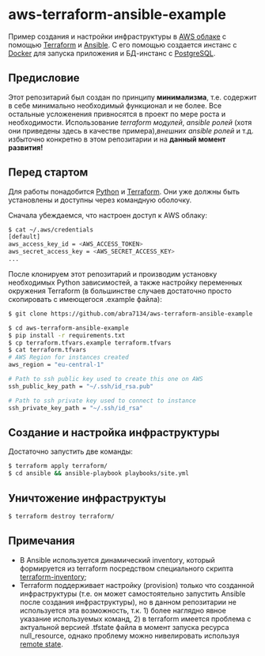 # aws-terraform-ansible-example

Пример создания и настройки инфраструктуры в [AWS облаке](http://aws.amazon.com/) с помощью [Terraform](https://www.terraform.io/) и [Ansible](https://www.ansible.com/).
С его помощью создается инстанс с [Docker](https://www.docker.com/) для запуска приложения и БД-инстанс с [PostgreSQL](https://www.postgresql.org/).

## Предисловие

Этот репозитарий был создан по принципу **минимализма**, т.е. содержит в себе минимально необходимый
функционал и не более. Все остальные усложенения привносятся в проект по мере роста и необходимости.
Использование *terraform модулей*, *ansible ролей* (хотя они приведены здесь в качестве примера),*внешних ansible ролей* и т.д. избыточно конкретно в этом репозитарии и на **данный момент развития!**

## Перед стартом

Для работы понадобится [Python](https://www.python.org/) и [Terraform](https://www.terraform.io/).
Они уже должны быть установлены и доступны через командную оболочку.

Сначала убеждаемся, что настроен доступ к AWS облаку:

```bash
$ cat ~/.aws/credentials
[default]
aws_access_key_id = <AWS_ACCESS_TOKEN>
aws_secret_access_key = <AWS_SECRET_ACCESS_KEY>
...
```

После клонируем этот репозитарий и производим установку необходимых Python зависимостей, а также настройку
переменных окружения Terraform (в большинстве случаев достаточно просто скопировать с имеющегося .example файла):

```bash
$ git clone https://github.com/abra7134/aws-terraform-ansible-example

$ cd aws-terraform-ansible-example
$ pip install -r requirements.txt
$ cp terraform.tfvars.example terraform.tfvars
$ cat terraform.tfvars
# AWS Region for instances created
aws_region = "eu-central-1"

# Path to ssh public key used to create this one on AWS
ssh_public_key_path = "~/.ssh/id_rsa.pub"

# Path to ssh private key used to connect to instance
ssh_private_key_path = "~/.ssh/id_rsa"
```

## Создание и настройка инфраструктуры

Достаточно запустить две команды:

```bash
$ terraform apply terraform/
$ cd ansible && ansible-playbook playbooks/site.yml
```

## Уничтожение инфраструктуы

```bash
$ terraform destroy terraform/
```

## Примечания

* В Ansible используется динамический inventory, который формируется из terraform посредством
специального скрипта [terraform-inventory](https://github.com/adammck/terraform-inventory);
* Terraform поддерживает настройку (provision) только что созданной инфраструктуры (т.е. он может самостоятельно
запустить Ansible после создания инфраструктуры), но в данном репозитарии не используется эта возможность, т.к. 1)
более наглядно явное указание используемых команд, 2) в terraform имеется проблема с актуальной версией .tfstate
файла в момент запуска ресурса null_resource, однако проблему можно нивелировать используя
[remote state](https://www.terraform.io/docs/state/remote.html).
